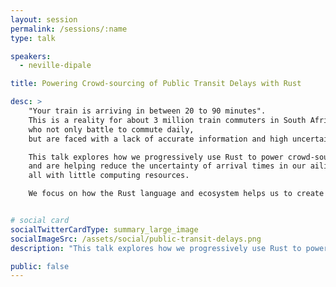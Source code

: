 ```yaml
---
layout: session
permalink: /sessions/:name
type: talk

speakers:
  - neville-dipale

title: Powering Crowd-sourcing of Public Transit Delays with Rust

desc: >
    "Your train is arriving in between 20 to 90 minutes".
    This is a reality for about 3 million train commuters in South Africa,
    who not only battle to commute daily,
    but are faced with a lack of accurate information and high uncertainty about their trains.

    This talk explores how we progressively use Rust to power crowd-sourcing of train delays,
    and are helping reduce the uncertainty of arrival times in our ailing train (and bus) services;
    all with little computing resources.

    We focus on how the Rust language and ecosystem helps us to create tools and services that run at scale and low cost.


# social card
socialTwitterCardType: summary_large_image
socialImageSrc: /assets/social/public-transit-delays.png
description: "This talk explores how we progressively use Rust to power crowd-sourcing of train delays"

public: false
---
```


